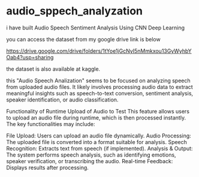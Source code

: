 # audio_sppech_analyzation
i have built Audio Speech Sentiment Analysis Using CNN Deep Learning


you can access the dataset from my google drive link is below 

https://drive.google.com/drive/folders/1tYoe1jGcNyI5nMmkxou13GyWyhbYOab4?usp=sharing

the dataset is also available at kaggle.



this "Audio Speech Analization" seems to be focused on analyzing speech from uploaded audio files. It likely involves processing audio data to extract meaningful insights such as speech-to-text conversion, sentiment analysis, speaker identification, or audio classification.

Functionality of Runtime Upload of Audio to Test
This feature allows users to upload an audio file during runtime, which is then processed instantly. The key functionalities may include:

File Upload: Users can upload an audio file dynamically.
Audio Processing: The uploaded file is converted into a format suitable for analysis.
Speech Recognition: Extracts text from speech (if implemented).
Analysis & Output: The system performs speech analysis, such as identifying emotions, speaker verification, or transcribing the audio.
Real-time Feedback: Displays results after processing.
